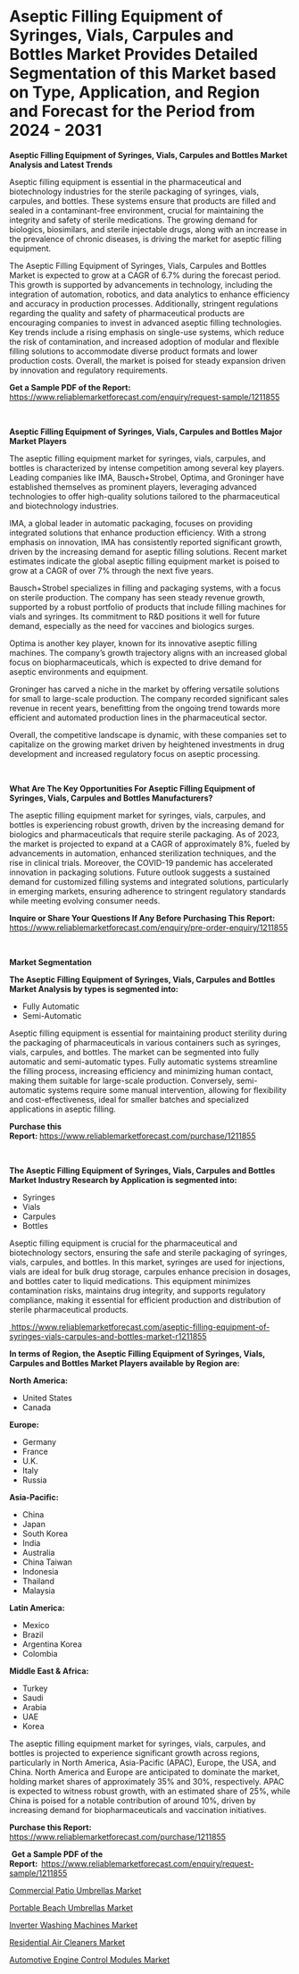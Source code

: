 <p><h1>Aseptic Filling Equipment of Syringes, Vials, Carpules and Bottles Market Provides Detailed Segmentation of this Market based on Type, Application, and Region and Forecast for the Period from 2024 - 2031</h1></p><p><strong>Aseptic Filling Equipment of Syringes, Vials, Carpules and Bottles Market Analysis and Latest Trends</strong></p>
<p><p>Aseptic filling equipment is essential in the pharmaceutical and biotechnology industries for the sterile packaging of syringes, vials, carpules, and bottles. These systems ensure that products are filled and sealed in a contaminant-free environment, crucial for maintaining the integrity and safety of sterile medications. The growing demand for biologics, biosimilars, and sterile injectable drugs, along with an increase in the prevalence of chronic diseases, is driving the market for aseptic filling equipment.</p><p>The Aseptic Filling Equipment of Syringes, Vials, Carpules and Bottles Market is expected to grow at a CAGR of 6.7% during the forecast period. This growth is supported by advancements in technology, including the integration of automation, robotics, and data analytics to enhance efficiency and accuracy in production processes. Additionally, stringent regulations regarding the quality and safety of pharmaceutical products are encouraging companies to invest in advanced aseptic filling technologies. Key trends include a rising emphasis on single-use systems, which reduce the risk of contamination, and increased adoption of modular and flexible filling solutions to accommodate diverse product formats and lower production costs. Overall, the market is poised for steady expansion driven by innovation and regulatory requirements.</p></p>
<p><strong>Get a Sample PDF of the Report:&nbsp;</strong> <a href="https://www.reliablemarketforecast.com/enquiry/request-sample/1211855?utm_campaign=1130&utm_medium=2&utm_source=Github&utm_content=ia&utm_term=17122024&utm_id=aseptic-filling-equipment-of-syringes-vials-carpules-and-bottles">https://www.reliablemarketforecast.com/enquiry/request-sample/1211855</a></p>
<p>&nbsp;</p>
<p><strong>Aseptic Filling Equipment of Syringes, Vials, Carpules and Bottles Major Market Players</strong></p>
<p><p>The aseptic filling equipment market for syringes, vials, carpules, and bottles is characterized by intense competition among several key players. Leading companies like IMA, Bausch+Strobel, Optima, and Groninger have established themselves as prominent players, leveraging advanced technologies to offer high-quality solutions tailored to the pharmaceutical and biotechnology industries.</p><p>IMA, a global leader in automatic packaging, focuses on providing integrated solutions that enhance production efficiency. With a strong emphasis on innovation, IMA has consistently reported significant growth, driven by the increasing demand for aseptic filling solutions. Recent market estimates indicate the global aseptic filling equipment market is poised to grow at a CAGR of over 7% through the next five years.</p><p>Bausch+Strobel specializes in filling and packaging systems, with a focus on sterile production. The company has seen steady revenue growth, supported by a robust portfolio of products that include filling machines for vials and syringes. Its commitment to R&D positions it well for future demand, especially as the need for vaccines and biologics surges.</p><p>Optima is another key player, known for its innovative aseptic filling machines. The company’s growth trajectory aligns with an increased global focus on biopharmaceuticals, which is expected to drive demand for aseptic environments and equipment.</p><p>Groninger has carved a niche in the market by offering versatile solutions for small to large-scale production. The company recorded significant sales revenue in recent years, benefitting from the ongoing trend towards more efficient and automated production lines in the pharmaceutical sector.</p><p>Overall, the competitive landscape is dynamic, with these companies set to capitalize on the growing market driven by heightened investments in drug development and increased regulatory focus on aseptic processing.</p></p>
<p>&nbsp;</p>
<p><strong>What Are The Key Opportunities For Aseptic Filling Equipment of Syringes, Vials, Carpules and Bottles Manufacturers?</strong></p>
<p><p>The aseptic filling equipment market for syringes, vials, carpules, and bottles is experiencing robust growth, driven by the increasing demand for biologics and pharmaceuticals that require sterile packaging. As of 2023, the market is projected to expand at a CAGR of approximately 8%, fueled by advancements in automation, enhanced sterilization techniques, and the rise in clinical trials. Moreover, the COVID-19 pandemic has accelerated innovation in packaging solutions. Future outlook suggests a sustained demand for customized filling systems and integrated solutions, particularly in emerging markets, ensuring adherence to stringent regulatory standards while meeting evolving consumer needs.</p></p>
<p><strong>Inquire or Share Your Questions If Any Before Purchasing This Report:</strong> <a href="https://www.reliablemarketforecast.com/enquiry/pre-order-enquiry/1211855?utm_campaign=1130&utm_medium=2&utm_source=Github&utm_content=ia&utm_term=17122024&utm_id=aseptic-filling-equipment-of-syringes-vials-carpules-and-bottles">https://www.reliablemarketforecast.com/enquiry/pre-order-enquiry/1211855</a></p>
<p>&nbsp;</p>
<p><strong>Market Segmentation</strong></p>
<p><strong>The Aseptic Filling Equipment of Syringes, Vials, Carpules and Bottles Market Analysis by types is segmented into:</strong></p>
<p><ul><li>Fully Automatic</li><li>Semi-Automatic</li></ul></p>
<p><p>Aseptic filling equipment is essential for maintaining product sterility during the packaging of pharmaceuticals in various containers such as syringes, vials, carpules, and bottles. The market can be segmented into fully automatic and semi-automatic types. Fully automatic systems streamline the filling process, increasing efficiency and minimizing human contact, making them suitable for large-scale production. Conversely, semi-automatic systems require some manual intervention, allowing for flexibility and cost-effectiveness, ideal for smaller batches and specialized applications in aseptic filling.</p></p>
<p><strong>Purchase this Report:&nbsp;</strong><a href="https://www.reliablemarketforecast.com/purchase/1211855?utm_campaign=1130&utm_medium=2&utm_source=Github&utm_content=ia&utm_term=17122024&utm_id=aseptic-filling-equipment-of-syringes-vials-carpules-and-bottles">https://www.reliablemarketforecast.com/purchase/1211855</a></p>
<p>&nbsp;</p>
<p><strong>The Aseptic Filling Equipment of Syringes, Vials, Carpules and Bottles Market Industry Research by Application is segmented into:</strong></p>
<p><ul><li>Syringes</li><li>Vials</li><li>Carpules</li><li>Bottles</li></ul></p>
<p><p>Aseptic filling equipment is crucial for the pharmaceutical and biotechnology sectors, ensuring the safe and sterile packaging of syringes, vials, carpules, and bottles. In this market, syringes are used for injections, vials are ideal for bulk drug storage, carpules enhance precision in dosages, and bottles cater to liquid medications. This equipment minimizes contamination risks, maintains drug integrity, and supports regulatory compliance, making it essential for efficient production and distribution of sterile pharmaceutical products.</p></p>
<p><a href="https://www.reliablemarketforecast.com/aseptic-filling-equipment-of-syringes-vials-carpules-and-bottles-market-r1211855?utm_campaign=1130&utm_medium=2&utm_source=Github&utm_content=ia&utm_term=17122024&utm_id=aseptic-filling-equipment-of-syringes-vials-carpules-and-bottles">&nbsp;https://www.reliablemarketforecast.com/aseptic-filling-equipment-of-syringes-vials-carpules-and-bottles-market-r1211855</a></p>
<p><strong>In terms of Region, the Aseptic Filling Equipment of Syringes, Vials, Carpules and Bottles Market Players available by Region are:</strong></p>
<p>
    <p> <strong> North America: </strong>
        <ul>
            <li>United States</li>
            <li>Canada</li>
        </ul>
        </p> 
    <p> <strong> Europe: </strong>
        <ul>
            <li>Germany</li>
            <li>France</li>
            <li>U.K.</li>
            <li>Italy</li>
            <li>Russia</li>
        </ul>
        </p> 
    <p> <strong> Asia-Pacific: </strong>
        <ul>
            <li>China</li>
            <li>Japan</li>
            <li>South Korea</li>
            <li>India</li>
            <li>Australia</li>
            <li>China Taiwan</li>
            <li>Indonesia</li>
            <li>Thailand</li>
            <li>Malaysia</li>
        </ul>
        </p> 
    <p> <strong> Latin America: </strong>
        <ul>
            <li>Mexico</li>
            <li>Brazil</li>
            <li>Argentina Korea</li>
            <li>Colombia</li>
        </ul>
        </p> 
    <p> <strong> Middle East & Africa: </strong>
        <ul>
            <li>Turkey</li>
            <li>Saudi</li>
            <li>Arabia</li>
            <li>UAE</li>
            <li>Korea</li>
        </ul>
    </p>
    </p>
<p><p>The aseptic filling equipment market for syringes, vials, carpules, and bottles is projected to experience significant growth across regions, particularly in North America, Asia-Pacific (APAC), Europe, the USA, and China. North America and Europe are anticipated to dominate the market, holding market shares of approximately 35% and 30%, respectively. APAC is expected to witness robust growth, with an estimated share of 25%, while China is poised for a notable contribution of around 10%, driven by increasing demand for biopharmaceuticals and vaccination initiatives.</p></p>
<p><strong>Purchase this Report: </strong><a href="https://www.reliablemarketforecast.com/purchase/1211855?utm_campaign=1130&utm_medium=2&utm_source=Github&utm_content=ia&utm_term=17122024&utm_id=aseptic-filling-equipment-of-syringes-vials-carpules-and-bottles">https://www.reliablemarketforecast.com/purchase/1211855</a></p>
<p>&nbsp;<strong>Get a Sample PDF of the Report:&nbsp;&nbsp;</strong><a href="https://www.reliablemarketforecast.com/enquiry/request-sample/1211855?utm_campaign=1130&utm_medium=2&utm_source=Github&utm_content=ia&utm_term=17122024&utm_id=aseptic-filling-equipment-of-syringes-vials-carpules-and-bottles">https://www.reliablemarketforecast.com/enquiry/request-sample/1211855</a></p>
<p><strong></strong></p>
<p><p><a href="https://www.linkedin.com/pulse/commercial-patio-umbrellas-market-report-analyzing-competitive-g5xue?utm_campaign=1130&utm_medium=2&utm_source=Github&utm_content=ia&utm_term=17122024&utm_id=aseptic-filling-equipment-of-syringes-vials-carpules-and-bottles">Commercial Patio Umbrellas Market</a></p><p><a href="https://www.linkedin.com/pulse/portable-beach-umbrellas-market-report-insights-from-industry-wmxue?utm_campaign=1130&utm_medium=2&utm_source=Github&utm_content=ia&utm_term=17122024&utm_id=aseptic-filling-equipment-of-syringes-vials-carpules-and-bottles">Portable Beach Umbrellas Market</a></p><p><a href="https://www.linkedin.com/pulse/from-2024-2031-industryrevenue-generation-current-cagr10as-oibke?utm_campaign=1130&utm_medium=2&utm_source=Github&utm_content=ia&utm_term=17122024&utm_id=aseptic-filling-equipment-of-syringes-vials-carpules-and-bottles">Inverter Washing Machines Market</a></p><p><a href="https://www.linkedin.com/pulse/current-valuation-of91-cagr-report-provides-thorough-study-residential-q7ene?utm_campaign=1130&utm_medium=2&utm_source=Github&utm_content=ia&utm_term=17122024&utm_id=aseptic-filling-equipment-of-syringes-vials-carpules-and-bottles">Residential Air Cleaners Market</a></p><p><a href="https://www.linkedin.com/pulse/value-segmentation-share-andanalysis-automotive-engine-control-ihhie?utm_campaign=1130&utm_medium=2&utm_source=Github&utm_content=ia&utm_term=17122024&utm_id=aseptic-filling-equipment-of-syringes-vials-carpules-and-bottles">Automotive Engine Control Modules Market</a></p></p>